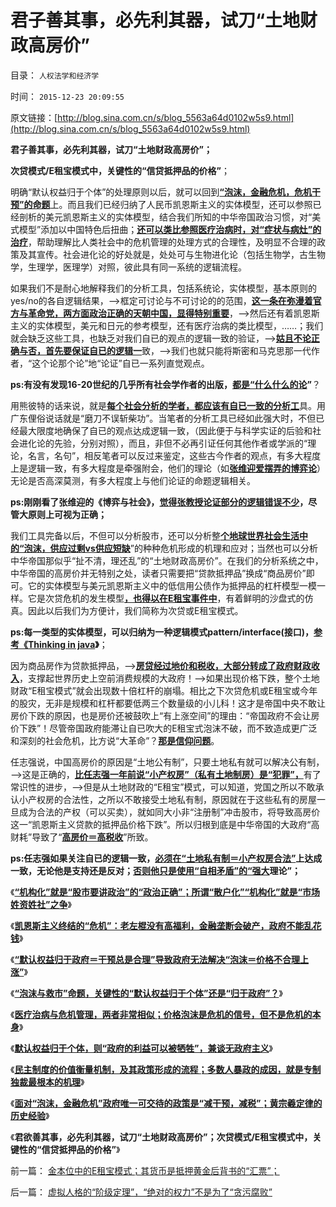 # 君子善其事，必先利其器，试刀“土地财政高房价”

目录： `人权法学和经济学` 

时间： `2015-12-23 20:09:55` 

原文链接：[http://blog.sina.com.cn/s/blog_5563a64d0102w5s9.html](http://blog.sina.com.cn/s/blog_5563a64d0102w5s9.html)

**君子善其事，必先利其器，试刀“土地财政高房价”；**

**次贷模式/E租宝模式中，关键性的“信贷抵押品的价格”**；

明确“默认权益归于个体”的处理原则以后，就可以回到[**“泡沫，金融危机，危机干预”的命题**](../../../2015/11/18/“金融危机”干预（救市）及如何干预的基本原则的确定.md)上。而且我们已经归纳了人民币凯恩斯主义的实体模型，还可以参照已经剖析的美元凯恩斯主义的实体模型，结合我们所知的中华帝国政治习惯，对“美式模型”添加以中国特色后扭曲；[**还可以类比参照医疗治病时，对“症状与病灶”的治疗**](../../../2015/12/19/医疗治病与危机管理，两者非常相似；.md)，帮助理解比人类社会中的危机管理的处理方式的合理性，及明显不合理的政策及其宣传。社会进化论的好处就是，处处可与生物进化论（包括生物学，古生物学，生理学，医理学）对照，彼此具有同一系统的逻辑流程。

如果我们不是耐心地解释我们的分析工具，包括系统论，实体模型，基本原则的yes/no的各自逻辑结果，——>框定可讨论与不可讨论的的范围，[**这一条在弥漫着官方与革命党，两方面政治正确的天朝中国，显得特别重要**](../../../2015/12/17/让科学去问责“公有制之不言而喻”的合法性；.md)，——>然后还有着凯恩斯主义的实体模型，美元和日元的参考模型，还有医疗治病的类比模型，……；我们就会缺乏这些工具，也缺乏对我们自已的观点的逻辑一致的验证，——>[**姑且不论正确与否，首先要保证自已的逻辑一**](../../../2014/9/12/象我这样的人不多，孤独不会让我难过；.md)致，——>我们也就只能将斯密和马克思那一代作者，“这个论那个论”地“论证”自已一系列直觉观点。

**ps:有没有发现16-20世纪的几乎所有社会学作者的出版，[**都是“什么什么的论**](../../../2009/11/27/科学不是哲学，不缺哲学理论的中国缺什么？.md)”**？

用熊彼特的话来说，就是[**每个社会分析的学者，都应该有自已一致的分析工**](../../../2013/11/10/理解先验的概念，才能理解科学的世界观和沟通的方法论；.md)具。用广东俚俗说话就是“磨刀不误斩柴功”。当笔者的分析工具已经如此强大时，不但已经最大限度地确保了自已的观点达成逻辑一致，（因此便于与科学实证的后验和社会进化论的先验，分别对照），而且，非但不必再引证任何其他作者或学派的“理论，名言，名句”，相反笔者可以反过来鉴定，这些古今作者的观点，有多大程度上是逻辑一致，有多大程度是牵强附会，他们的理论（如[**张维迎爱摆弄的博弈论**](../../../2011/6/25/博弈论和凯恩斯主义都是伪科学.md)）无论是否高深莫测，有多大程度上与他们论证的命题逻辑相关。

**ps:刚刚看了张维迎的《博弈与社会》，[**觉得张教授论证部分的逻辑错误不少**](../../../2012/2/24/理解人民币升值与贬值的波动规律.md)，尽管大原则上可视为正确；**

我们工具完备以后，不但可以分析股市，还可以分析整[**个地球世界社会生活中的“泡沫，供应过剩vs供应短缺**](../../../2015/12/16/中世纪式“价格泡沫”和“政府干预有理”的传统习惯.md)”的种种危机形成的机理和应对；当然也可以分析中华帝国那似乎“扯不清，理还乱”的“土地财政高房价”。在我们的分析系统之中，中华帝国的高房价并无特别之处，读者只需要把“贷款抵押品”换成“商品房价”即可。它的实体模型与美元凯恩斯主义中的低信用公债作为抵押品的杠杆模型一模一样。它是次贷危机的发生模型[**，也得以在E租宝事件中**](../../../2015/12/13/“机构化扩张收入”要了E租宝的命；.md)，有着鲜明的沙盘式的仿真。因此以后我们为方便计，我们简称为次贷或E租宝模式。

**ps:每一类型的实体模型，可以归纳为一种逻辑模式pattern/interface(接口)，[**参考《Thinking in java**](../../../2012/2/25/《ThinkInJava》中的社会学和经济学分析.md)》**；

因为商品房作为贷款抵押品，——>[**房贷经过地价和税收，大部分转成了政府财政收入**](../../../2015/5/9/次贷危机只是哥德尔定理的简单后验；.md)，支撑起世界历史上空前消费规模的大政府！——>如果出现价格下跌，整个土地财政“E租宝模式”就会出现数十倍杠杆的崩塌。相比之下次贷危机或E租宝或今年的股灾，无非是规模和杠杆都要低两三个数量级的小儿科！这才是帝国中央不敢让房价下跌的原因，也是房价还被鼓吹上“有上涨空间”的理由：“帝国政府不会让房价下跌”！尽管帝国政府能滞让自已吹大的E租宝式泡沫不破，而不致造成更广泛和深刻的社会危机，比方说“大革命”？[**那是信仰问题**](../../../2014/11/27/“拉动增长”就是“看得见的手”祸国殃民的铁证！.md)。

任志强说，中国高房价的原因是“土地公有制”，只要土地私有就可以解决公有制，——>这是正确的，[**比任志强一年前说“小产权房”（私有土地制房）是“犯罪”，**](../../../2014/1/8/小产权房是私有产权，已经终结了高房价所有合法理由.md)有了常识性的进步，——>但是从土地财政的“E租宝”模式，可以知道，党国之所以不敢承认小产权房的合法性，之所以不敢接受土地私有制，原因就在于这些私有的房屋一旦成为合法的产权（可以买卖），就如同大小非“注册制”冲击股市，将导致高房价这一“凯恩斯主义贷款的抵押品价格下跌”。所以归根到底是中华帝国的大政府“高财耗”导致了“[**高房价＝高税收**](../../../2011/10/12/高房价就是高税收.md)”所致。

**ps:任志强如果关注自已的逻辑一致，[**必须在“土地私有制＝小产权房合法”**](../../../2014/1/7/小产权房将置任志强和两部委于万劫不复，甚或“国将不国”.md)上达成一致，无论他是支持还是反对；[**否则他只是使用“自相矛盾”的“强大**](../../../2012/2/20/最强大的理论是自相矛盾的理论.md)理论”；**

《[**“机构化”就是“股市要讲政治”的“政治正确”；所谓“散户化”“机构化”就是“市场姓资姓社”之争**](../../../2015/12/14/“机构化”就是“股市要讲政治”的“政治正确”；.md)》

《[**凯恩斯主义终结的“危机”：老左棍没有高福利，金融垄断会破产，政府不能乱花钱**](../../../2015/12/15/若无体制裁撤在先，中国政府没有勇气“壮士断臂”；.md)》

《[**“默认权益归于政府＝干预总是合理”导致政府无法解决“泡沫＝价格不合理上涨”**](../../../2015/12/16/中世纪式“价格泡沫”和“政府干预有理”的传统习惯.md)》

《[**“泡沫与救市”命题，关键性的“默认权益归于个体”还是“归于政府”？**](../../../2015/12/17/让科学去问责“公有制之不言而喻”的合法性；.md)》

《[**医疗治病与危机管理，两者非常相似；价格泡沫是危机的信号，但不是危机的本身**](../../../2015/12/19/医疗治病与危机管理，两者非常相似；.md)》

《[**默认权益归于个体，则“政府的利益可以被牺牲”，兼谈无政府主义**](../../../2015/12/20/“政府的利益可以被牺牲”兼谈无政府主义.md)》

《[**民主制度的价值衡量机制，及其政策形成的流程；多数人暴政的成因，就是专制独裁最根本的机理**](../../../2015/12/21/多数人暴政的成因，就是专制独裁最根本的机理；.md)》

《[**面对“泡沫，金融危机”政府唯一可交待的政策是“减干预，减税”；黄宗羲定律的历史经验**](../../../2015/12/22/单纯减税一般没有效果，黄宗羲定律的历史经验；.md)》

《**君欲善其事，必先利其器，试刀“土地财政高房价”；次贷模式/E租宝模式中，关键性的“信贷抵押品的价格”**》

前一篇： [金本位中的E租宝模式；其货币是抵押黄金后背书的“汇票”；](../../../2016/1/5/金本位中的E租宝模式；其货币是抵押黄金后背书的“汇票”；.md)

后一篇： [虚拟人格的“阶级定理”，“绝对的权力”不是为了“贪污腐败”](../../../2015/12/5/虚拟人格的“阶级定理”，“绝对的权力”不是为了“贪污腐败”.md)

